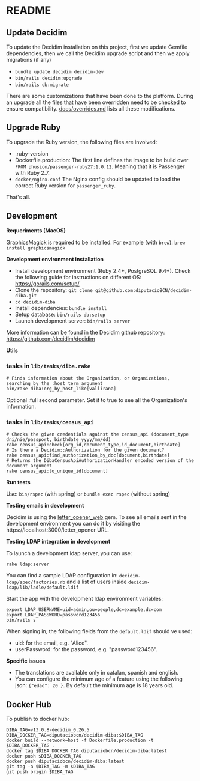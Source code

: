 # README

## Update Decidim

To update the Decidim installation on this project, first we update Gemfile
dependencies, then we call the Decidim upgrade script and then we apply
migrations (if any)

* `bundle update decidim decidim-dev`
* `bin/rails decidim:upgrade`
* `bin/rails db:migrate`

There are some customizations that have been done to the platform. During an upgrade
all the files that have been overridden need to be checked to ensure compatibility.
[docs/overrides.md](docs/overrides.md) lists all these modifications.

## Upgrade Ruby

To upgrade the Ruby version, the following files are involved:

- .ruby-version
- Dockerfile.production: The first line defines the image to be build over `FROM phusion/passenger-ruby27:1.0.12`. Meaning that it is Passenger with Ruby 2.7.
- `docker/nginx.conf` The Nginx config should be updated to load the correct Ruby version for `passenger_ruby`.

That's all.

## Development

**Requeriments (MacOS)**

GraphicsMagick is required to be installed. For example (with `brew`): `brew
install graphicsmagick`

**Development environment installation**

* Install development environment (Ruby 2.4+, PostgreSQL 9.4+). Check the
  following guide for instructions on different OS: https://gorails.com/setup/
* Clone the repository: `git clone git@github.com:diputacioBCN/decidim-diba.git`
* `cd decidim-diba`
* Install dependencies: `bundle install`
* Setup database: `bin/rails db:setup`
* Launch development server: `bin/rails server`

More information can be found in the Decidim github repository:
https://github.com/decidim/decidim

**Utils**

### tasks in `lib/tasks/diba.rake`

```
# Finds information about the Organization, or Organizations, searching by the :host_term argument
bin/rake diba:org_by_host_like[vallirana]
```

Optional :full second parameter. Set it to true to see all the Organization's information.

### tasks in `lib/tasks/census_api`

```
# Checks the given credentials against the census_api (document_type dni/nie/passport, birthdate yyyy/mm/dd)
rake census_api:check[org_id,document_type,id_document,birthdate]
# Is there a Decidim::Authorization for the given document?
rake census_api:find_authorization_by_doc[document,birthdate]
# Returns the DibaCensusApiAuthorizationHandler encoded version of the document argument
rake census_api:to_unique_id[document]
```

**Run tests**

Use: `bin/rspec` (with spring) or `bundle exec rspec` (without spring)

**Testing emails in development**

Decidim is using the
[letter_opener_web](https://github.com/fgrehm/letter_opener_web) gem. To see all
emails sent in the development environment you can do it by visiting the
https://localhost:3000/letter_opener URL.

**Testing LDAP integration in development**

To launch a development ldap server, you can use:

`rake ldap:server`

You can find a sample LDAP configuration in: `decidim-ldap/spec/factories.rb` and a list
of users inside `decidim-ldap/lib/ladle/default.ldif`

Start the app with the development ldap environment variables:
```
export LDAP_USERNAME=uid=admin,ou=people,dc=example,dc=com
export LDAP_PASSWORD=password123456
bin/rails s
```

When signing in, the following fields from the `default.ldif` should ve used:

- uid: for the email, e.g. "Alice".
- userPassword: for the password, e.g. "password123456".


**Specific issues**

* The translations are available only in catalan, spanish and english.
* You can configure the minimum age of a feature using the following json:
  `{"edad": 20 }`. By default the minimum age is 18 years old.

## Docker Hub
To publish to docker hub:

```
DIBA_TAG=v13.0.8-decidim_0.26.5
DIBA_DOCKER_TAG=diputaciobcn/decidim-diba:$DIBA_TAG
docker build --network=host -f Dockerfile.production -t $DIBA_DOCKER_TAG .
docker tag $DIBA_DOCKER_TAG diputaciobcn/decidim-diba:latest
docker push $DIBA_DOCKER_TAG
docker push diputaciobcn/decidim-diba:latest
git tag -a $DIBA_TAG -m $DIBA_TAG
git push origin $DIBA_TAG
```
